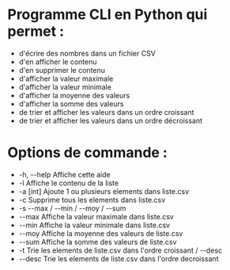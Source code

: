 
# Programme CLI en Python qui permet : 

- d'écrire des nombres dans un fichier CSV
- d'en afficher le contenu
- d'en supprimer le contenu
- d'afficher la valeur maximale
- d'afficher la valeur minimale
- d'afficher la moyenne des valeurs
- d'afficher la somme des valeurs
- de trier et afficher les valeurs dans un ordre croissant
- de trier et afficher les valeurs dans un ordre décroissant

# Options de commande :

  - -h, --help    Affiche cette aide
  - -l            Affiche le contenu de la liste
  - -a [int]      Ajoute 1 ou plusieurs elements dans liste.csv
  - -c            Supprime tous les elements dans liste.csv
  - -s            --max / --min / --moy / --sum
  - --max         Affiche la valeur maximale dans liste.csv
  - --min         Affiche la valeur minimale dans liste.csv
  - --moy         Affiche la moyenne des valeurs de liste.csv
  - --sum         Affiche la somme des valeurs de liste.csv
  - -t            Trie les elements de liste.csv dans l'ordre croissant / --desc
  - --desc        Trie les elements de liste.csv dans l'ordre decroissant
